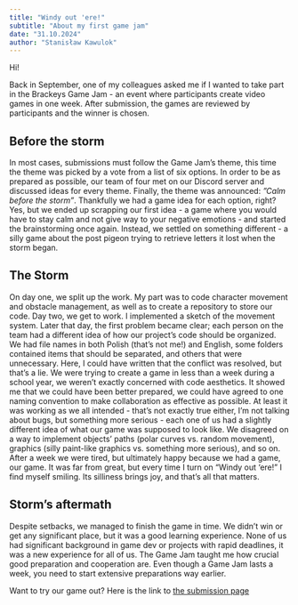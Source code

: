 ```yaml
---
title: "Windy out 'ere!"
subtitle: "About my first game jam"
date: "31.10.2024"
author: "Stanisław Kawulok"
---
```


Hi!

Back in September, one of my colleagues asked me if I wanted to take part in the Brackeys Game Jam - an event where participants create video games in one week. After submission, the games are reviewed by participants and the winner is chosen. 

## Before the storm

In most cases, submissions must follow the Game Jam’s theme, this time the theme was picked by a vote from a list of six options. In order to be as prepared as possible, our team of four met on our Discord server and discussed ideas for every theme. 
Finally, the theme was announced: *”Calm before the storm”*. Thankfully we had a game idea for each option, right? Yes, but we ended up scrapping our first idea - a game where you would have to stay calm and not give way to your negative emotions - and started the brainstorming once again. Instead, we settled on something different - a silly game about the post pigeon trying to retrieve letters it lost when the storm began. 

## The Storm

On day one, we split up the work. My part was to code character movement and obstacle management, as well as to create a repository to store our code. 
Day two, we get to work. I implemented a sketch of the movement system. Later that day, the first problem became clear; each person on the team had a different idea of how our project’s code should be organized. We had file names in both Polish (that’s not me!) and English, some folders contained items that should be separated, and others that were unnecessary. Here, I could have written that the conflict was resolved, but that’s a lie. We were trying to create a game in less than a week during a school year, we weren’t exactly concerned with code aesthetics. It showed me that we could have been better prepared, we could have agreed to one naming convention to make collaboration as effective as possible. 
At least it was working as we all intended - that’s not exactly true either, I’m not talking about bugs, but something more serious - each one of us had a slightly different idea of what our game was supposed to look like. We disagreed on a way to implement objects’ paths (polar curves vs. random movement), graphics (silly paint-like graphics vs. something more serious), and so on.
 After a week we were tired, but ultimately happy because we had a game, our game. It was far from great, but every time I turn on “Windy out ‘ere!” I find myself smiling. Its silliness brings joy, and that’s all that matters. 

## Storm’s aftermath

Despite setbacks, we managed to finish the game in time. We didn’t win or get any significant place, but it was a good learning experience. None of us had significant background in game dev or projects with rapid deadlines, it was a new experience for all of us. The Game Jam taught me how crucial good preparation and cooperation are. Even though a Game Jam lasts a week, you need to start extensive preparations way earlier. 

Want to try our game out? Here is the link to [the submission page](https://itch.io/jam/brackeys-12/rate/2971880)
